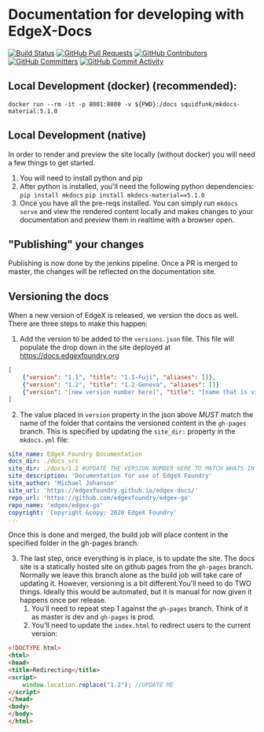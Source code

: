 # Documentation for developing with EdgeX-Docs
[![Build Status](https://jenkins.edgexfoundry.org/view/EdgeX%20Foundry%20Project/job/edgexfoundry/job/edgex-docs/job/master/badge/icon)](https://jenkins.edgexfoundry.org/view/EdgeX%20Foundry%20Project/job/edgexfoundry/job/edgex-docs/job/master/) [![GitHub Pull Requests](https://img.shields.io/github/issues-pr-raw/edgexfoundry/edgex-docs)](https://github.com/edgexfoundry/edgex-docs/pulls) [![GitHub Contributors](https://img.shields.io/github/contributors/edgexfoundry/edgex-docs)](https://github.com/edgexfoundry/edgex-docs/contributors) [![GitHub Committers](https://img.shields.io/badge/team-committers-green)](https://github.com/orgs/edgexfoundry/teams/edgex-docs-committers/members) [![GitHub Commit Activity](https://img.shields.io/github/commit-activity/m/edgexfoundry/edgex-docs)](https://github.com/edgexfoundry/edgex-docs/commits)


## Local Development (docker) (recommended):

`docker run --rm -it -p 8001:8000 -v ${PWD}:/docs squidfunk/mkdocs-material:5.1.0`

## Local Development (native)

In order to render and preview the site locally (without docker) you will need a few things to get started. 
1) You will need to install python and pip
2) After python is installed, you'll need the following python dependencies:
`pip install mkdocs`
`pip install mkdocs-material==5.1.0`
3) Once you have all the pre-reqs installed. You can simply run `mkdocs serve` and view the rendered content locally and makes changes to your documentation and preview them in realtime with a browser open. 



## "Publishing" your changes

Publishing is now done by the jenkins pipeline. Once a PR is merged to master, the changes will be reflected on the documentation site. 
 
## Versioning the docs

When a new version of EdgeX is released, we version the docs as well. There are three steps to make this happen:

1) Add the version to be added to the `versions.json` file. This file will populate the drop down in the site deployed at https://docs.edgexfoundry.org 
``` json
[
    {"version": "1.1", "title": "1.1-Fuji", "aliases": []},
    {"version": "1.2", "title": "1.2-Geneva", "aliases": []}
    {"version": "[new version number here]", "title": "[name that is visible in the drop down]", "aliases": []}
]
```

2) The value placed in `version` property in the json above *MUST* match the name of the folder that contains the versioned content in the `gh-pages` branch. This is specified by updating the `site_dir:` property in the `mkdocs.yml` file:
``` yaml
site_name: EdgeX Foundry Documentation
docs_dir: ./docs_src
site_dir: ./docs/1.2 #UPDATE THE VERSION NUMBER HERE TO MATCH WHATS IN THE VERSION.JSON
site_description: 'Documentation for use of EdgeX Foundry'
site_author: 'Michael Johanson'
site_url: 'https://edgexfoundry.github.io/edgex-docs/'
repo_url: 'https://github.com/edgexfoundry/edgex-go'
repo_name: 'edgex/edgex-go'
copyright: 'Copyright &copy; 2020 EdgeX Foundry'
...
```
Once this is done and merged, the build job will place content in the specified folder in the gh-pages branch. 

3) The last step, once everything is in place, is to update the site. The docs site is a statically hosted site on github pages from the `gh-pages` branch. Normally we leave this branch alone as the build job will take care of updating it. However, versioning is a bit different.You'll need to do TWO things.  Ideally this would be automated, but it is manual for now given it happens once per release.
    1. You'll need to repeat step 1 against the `gh-pages` branch. Think of it as master is dev and `gh-pages` is prod.
    2. You'll need to update the `index.html` to redirect users to the current version: 

``` html
<!DOCTYPE html>
<html>
<head>
<title>Redirecting</title>
<script>
    window.location.replace("1.2"); //UPDATE ME
</script>
</head>
<body>
</body>
</html>
```


 